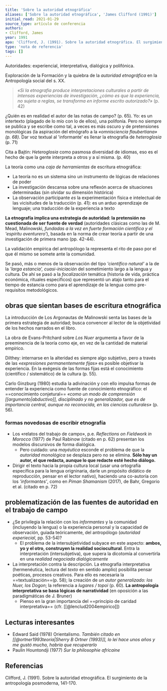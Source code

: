 ```yaml
---
title: 'Sobre la autoridad etnográfica'
aliases: ['Sobre la autoridad etnográfica', 'James Clifford (1991)']
initial_read: 2021-01-29
source_type: artículo de conferencia
authors: 
- Clifford, James
year: 1991
apa: 'Clifford, J. (1991). Sobre la autoridad etnográfica. El surgimiento de la antropología posmoderna, 141-170.'
type: 'nota de referencia'
tags: []
---
```


Autoridades: experiencial, interpretativa, dialógica y polifónica.

Exploración de la Formación y la quiebra de la *autoridad etnográfica* en la Antropología social del s. XX.

>*«Si la etnografia produce interpretaciones culturales a partir de intensas experiencias de investigación, ¿cómo es que la experiencia, no sujeta a reglas, se transforma en informe escrito autorizado?»* (p. 42)

¿Quién es en realidad el autor de las notas de campo? (p. 65). Yo: es un intertexto (plagado de lo mío con lo de ellos), una polifonía. Pero no siempre se publica y se escribe como tal, a veces es más oscuro y de pretensiones monológicas (la aspiración del etnógrafo a la *«omnisciencia flaubertiana» (p. 68)*. Dar voz textual al 'informante' es llenar la etnografía de *heteroglosia* (p. 71)

Cita a Bajtin: *Heteroglosia* como pasmosa diversidad de idiomas, eso es el hecho de que la gente interpreta a otros y a sí misma. (p. 40)

La teoría como una *caja de herramientas* de escritura etnográfica:

- La teoría no es un sistema sino un instrumento de lógicas de relaciones de poder
- La investigación descansa sobre una reflexón acerca de situaciones determinadas (sin olvidar su dimensión histórica)
- La observación participante *es* la experimentación física e intelectual de las vicisitudes de la traducción (p. 41): es un arduo aprendizaje de lenguaje; una traducción de la experiencia a texto

**La etnografía implica una estrategia de autoridad: la pretensión no cuestionada de ser fuente de verdad** (autoridades clásicas como las de M. Mead, Malinowski, *fundadas a la vez en fuerte formación científica y el 'espíritu aventurero'*), basada en la norma de crear teoría a partir de una investigación de primera mano (pp. 42-44).

La validación empírica del antropólogo la representa el rito de paso por el que él mismo se somete ante la comunidad.

Se pasó, más o menos de la observación del tipo *'científico natural'* a la de la *'larga estancia', cuasi-iniciación* del sometimiento largo a la lengua y cultura. De ahí se pasó a la *focalización* temática (historia de vida, práctica económica, rituales específicos) que representó un atajo tanto para el tiempo de estancia como para el aprendizaje de la lengua como pre-requisitos metodológicos.

## obras que sientan bases de escritura etnográfica

La introducción de Los Argonautas de Malinowski senta las bases de la primera estrategia de autoridad; busca convencer al lector de la objetividad de los hechos narrados en el libro.

La obra de Evans-Pritchard sobre *Los Nuer* argumenta a favor de la preeminencia de la teoría como eje, en vez de la cantidad de material empírico.

Dilthey: internarse en la alteridad es siempre algo subjetivo, pero a través de las *«expresiones permanentemente fijas»* es posible objetivar la experiencia. En la exégesis de las formas fijas está el conocimiento (científico / sistemático) de la cultura (p. 55).

Carlo Ginzburg (1980) estudia la adivinación y con ello impulsa formas de entender la experiencia como fuente de conocimiento etnográfico: el ==conocimiento conjetural== *«como un modo de comprensión [[argumento|abductivo]], disciplinado y no generalizador, que es de importancia central, aunque no reconocida, en las ciencias culturales»* (p. 56).

### formas novedosas de escribir etnografía

- Los «relatos del trabajo de campo», p.e. *Reflections on Fieldwork in Morocco* (1977) de Paul Rabinow (citado en p. 62) presentan los modelos discursivos de forma dialógica.
    - Pero cuidado: una *mayéutica* esconde el problema de que la *autoridad monológica* se desplaza pero no se elimina. **Sólo hay un autor, el que redacta, aunque lo que redacte esté hecho diálogo.**
- Dirigir el texto hacia la propia cultura local (usar una ortografía específica para la lengua origninaria, darle un propósito didático de reproducción, pensar en el lector nativo), haciendo una co-autoría con los *'informantes'*, como en *Piman Shamanism* (2017), de Bahr, Gregorio et al. (citado en p. 72)

## problematización de las fuentes de autoridad en el trabajo de campo

- ¿Se privilegia la relación con los *informantes* y la comunidad (incluyendo la lengua) o la experiencia personal y la capacidad de observación, guiada teóricamente, del antropólogo (*autoridad experiecial*, pp. 53-54)?
    - El problema de la intersubjetividad subyace en este aspecto: **ambos, yo y el otro, construyen la realidad sociocultural**. Entra la interpretación (intersubjetiva), que supera la dicotomía al convertirla en una *realidad negociada dialógicamente*
- La interpretación contra la descripción. La etnografía interpretativa (hermenéutica, lectura del *texto* en sentido amplio) posibilita pensar poéticas, procesos creativos. Para ello es necesaria la ==textualización==(p. 58); la creación de *un autor generalizado: los Nuer, los Dogon*; la referencia a *lugares / topoi* (p. 60). **La antropología interpretativa se basa lógicas de narratividad** (en oposición a las paradigmáticas de J. Bruner)
    - Pienso en la gran importancia del ==principio de caridad interpretativa== (cfr. [[@lenclud2004empirico]])

## Lecturas interesantes

- Edward Said (1978) Orientalismo. *También citado en [[@ortner1993teoria|Sherry B Ortner (1993)]], lo leí hace unos años y me gustó mucho, habría que recuperarlo*
- Paulin Hountondji (1977) *Sur la philosophie africaine*

## Referencias

Clifford, J. (1991). Sobre la autoridad etnográfica. El surgimiento de la antropología posmoderna, 141-170.
